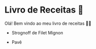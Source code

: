 # Livro de Receitas :cookie:

Olá! Bem vindo ao meu livro de receitas :man_cook:

- Strognoff de Filet Mignon

- Pavê

  ​

  ​

